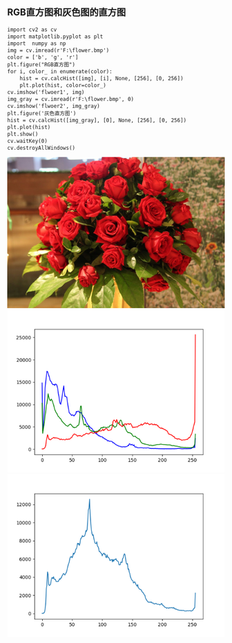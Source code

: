 ## RGB直方图和灰色图的直方图
```
import cv2 as cv
import matplotlib.pyplot as plt
import  numpy as np
img = cv.imread(r'F:\flower.bmp')
color = ['b', 'g', 'r']
plt.figure("RGB直方图")
for i, color_ in enumerate(color):
    hist = cv.calcHist([img], [i], None, [256], [0, 256])
    plt.plot(hist, color=color_)
cv.imshow('flwoer1', img)
img_gray = cv.imread(r'F:\flower.bmp', 0)
cv.imshow('flwoer2', img_gray)
plt.figure('灰色直方图')
hist = cv.calcHist([img_gray], [0], None, [256], [0, 256])
plt.plot(hist)
plt.show()
cv.waitKey(0)
cv.destroyAllWindows()

```
![image](/image/flower.bmp)
![image](/image/RGB直方图.png)
![image](/image/灰色直方图.png)
